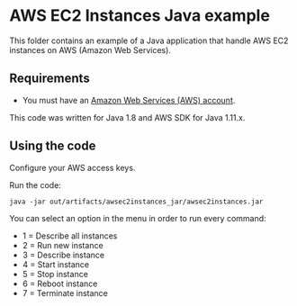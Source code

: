 # AWS EC2 Instances Java example

This folder contains an example of a Java application that handle AWS EC2 instances on AWS (Amazon Web Services).




## Requirements

* You must have an [Amazon Web Services (AWS) account](http://aws.amazon.com/).

This code was written for Java 1.8 and AWS SDK for Java 1.11.x.




## Using the code

Configure your AWS access keys.

Run the code:

```
java -jar out/artifacts/awsec2instances_jar/awsec2instances.jar
```

You can select an option in the menu in order to run every command:

* 1 = Describe all instances
* 2 = Run new instance
* 3 = Describe instance
* 4 = Start instance
* 5 = Stop instance
* 6 = Reboot instance
* 7 = Terminate instance

